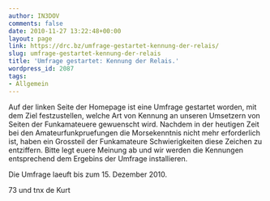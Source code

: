 ```yaml
---
author: IN3DOV
comments: false
date: 2010-11-27 13:22:48+00:00
layout: page
link: https://drc.bz/umfrage-gestartet-kennung-der-relais/
slug: umfrage-gestartet-kennung-der-relais
title: 'Umfrage gestartet: Kennung der Relais.'
wordpress_id: 2087
tags:
- Allgemein
---
```


Auf der linken Seite der Homepage ist eine Umfrage gestartet worden, mit dem Ziel festzustellen, welche Art von Kennung an unseren Umsetzern von Seiten der Funkamateuere gewuenscht wird. Nachdem in der heutigen Zeit bei den Amateurfunkpruefungen die Morsekenntnis nicht mehr erforderlich ist, haben ein Grossteil der Funkamateure Schwierigkeiten diese Zeichen zu entziffern. Bitte legt euere Meinung ab und wir werden die Kennungen entsprechend dem Ergebins der Umfrage installieren.

Die Umfrage laeuft bis zum 15. Dezember 2010.

73 und tnx de Kurt
